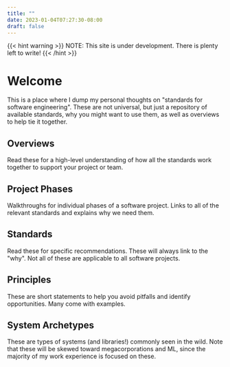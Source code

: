```yaml
---
title: ""
date: 2023-01-04T07:27:30-08:00
draft: false
---
```


{{< hint warning >}}
NOTE: This site is under development. There is plenty left to write!
{{< /hint >}}

# Welcome

This is a place where I dump my personal thoughts on "standards for software engineering". These are not universal, but just a repository of available standards, why you might want to use them, as well as overviews to help tie it together.

## Overviews

Read these for a high-level understanding of how all the standards work together to support your project or team.

## Project Phases

Walkthroughs for individual phases of a software project. Links to all of the relevant standards and explains why we need them.

## Standards

Read these for specific recommendations. These will always link to the "why". Not all of these are applicable to all software projects.

## Principles

These are short statements to help you avoid pitfalls and identify opportunities. Many come with examples.

## System Archetypes

These are types of systems (and libraries!) commonly seen in the wild. Note that these will be skewed toward megacorporations and ML, since the majority of my work experience is focused on these.
